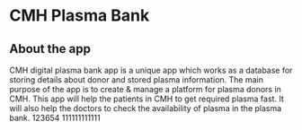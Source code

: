 # CMH Plasma Bank
## About the app
CMH digital plasma bank app is a unique app which works as a database for storing details about donor and stored plasma information. The main purpose of the app is to create & manage a platform for plasma donors in CMH. This app will help the patients in CMH to get required plasma fast. It will also help the doctors to check the availability of plasma in the plasma bank. 123654
111111111111